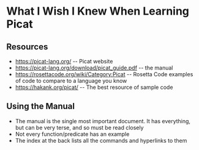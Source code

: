 # What I Wish I Knew When Learning Picat

## Resources
- https://picat-lang.org/ -- Picat website
- https://picat-lang.org/download/picat_guide.pdf -- the manual
- https://rosettacode.org/wiki/Category:Picat -- Rosetta Code examples of code to compare to a language you know
- https://hakank.org/picat/ -- The best resource of sample code


## Using the Manual
- The manual is the single most important document. It has everything, but can be very terse, and so must be read closely
- Not every function/predicate has an example
- The index at the back lists all the commands and hyperlinks to them
